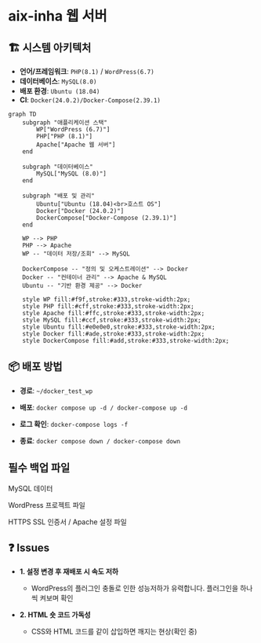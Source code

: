 # aix-inha 웹 서버


## 🏗️ 시스템 아키텍처

* **언어/프레임워크**: `PHP(8.1)` / `WordPress(6.7)`
* **데이터베이스**: `MySQL(8.0)`
* **배포 환경**: `Ubuntu (18.04)`
* **CI**: `Docker(24.0.2)/Docker-Compose(2.39.1)`

```mermaid
graph TD
    subgraph "애플리케이션 스택"
        WP["WordPress (6.7)"]
        PHP["PHP (8.1)"]
        Apache["Apache 웹 서버"]
    end

    subgraph "데이터베이스"
        MySQL["MySQL (8.0)"]
    end

    subgraph "배포 및 관리"
        Ubuntu["Ubuntu (18.04)<br>호스트 OS"]
        Docker["Docker (24.0.2)"]
        DockerCompose["Docker-Compose (2.39.1)"]
    end

    WP --> PHP
    PHP --> Apache
    WP -- "데이터 저장/조회" --> MySQL

    DockerCompose -- "정의 및 오케스트레이션" --> Docker
    Docker -- "컨테이너 관리" --> Apache & MySQL
    Ubuntu -- "기반 환경 제공" --> Docker
    
    style WP fill:#f9f,stroke:#333,stroke-width:2px;
    style PHP fill:#cff,stroke:#333,stroke-width:2px;
    style Apache fill:#ffc,stroke:#333,stroke-width:2px;
    style MySQL fill:#ccf,stroke:#333,stroke-width:2px;
    style Ubuntu fill:#e0e0e0,stroke:#333,stroke-width:2px;
    style Docker fill:#ade,stroke:#333,stroke-width:2px;
    style DockerCompose fill:#add,stroke:#333,stroke-width:2px;
```

## 📦 배포 방법
* **경로**: `~/docker_test_wp`

* **배포**: `docker compose up -d / docker-compose up -d`

* **로그 확인**: `docker-compose logs -f`

* **종료**: `docker compose down / docker-compose down`

## 필수 백업 파일

MySQL 데이터

WordPress 프로젝트 파일

HTTPS SSL 인증서 / Apache 설정 파일


## ❓ Issues

- **1. 설정 변경 후 재배포 시 속도 저하**
  - WordPress의 플러그인 충돌로 인한 성능저하가 유력합니다. 플러그인을 하나씩 켜보며 확인

- **2. HTML 숏 코드 가독성**
  - CSS와 HTML 코드를 같이 삽입하면 깨지는 현상(확인 중)

